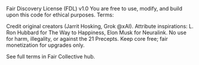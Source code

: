 Fair Discovery License (FDL) v1.0
You are free to use, modify, and build upon this code for ethical purposes.
Terms:

Credit original creators (Jarrit Hosking, Grok @xAI).
Attribute inspirations: L. Ron Hubbard for The Way to Happiness, Elon Musk for Neuralink.
No use for harm, illegality, or against the 21 Precepts.
Keep core free; fair monetization for upgrades only.

See full terms in Fair Collective hub.
